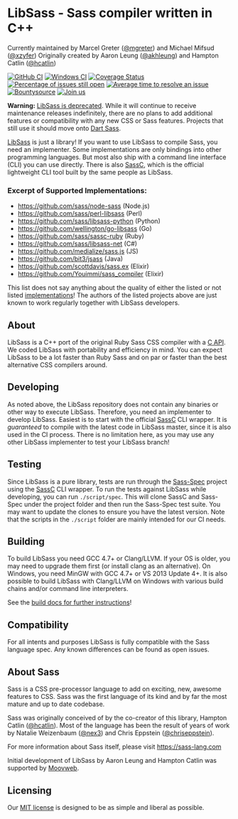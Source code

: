 LibSass - Sass compiler written in C++
======================================

Currently maintained by Marcel Greter ([@mgreter]) and Michael Mifsud ([@xzyfer])
Originally created by Aaron Leung ([@akhleung]) and Hampton Catlin ([@hcatlin])

[![GitHub CI](https://github.com/sass/libsass/actions/workflows/build-and-test.yml/badge.svg)](https://github.com/sass/libsass/actions/workflows/build-and-test.yml "GitHub CI")
[![Windows CI](https://ci.appveyor.com/api/projects/status/github/sass/libsass?svg=true)](https://ci.appveyor.com/project/sass/libsass/branch/master "Appveyor CI")
[![Coverage Status](https://img.shields.io/coveralls/sass/libsass.svg)](https://coveralls.io/r/sass/libsass?branch=master "Code coverage of spec tests")
[![Percentage of issues still open](http://isitmaintained.com/badge/open/sass/libsass.svg)](http://isitmaintained.com/project/sass/libsass "Percentage of issues still open")
[![Average time to resolve an issue](http://isitmaintained.com/badge/resolution/sass/libsass.svg)](http://isitmaintained.com/project/sass/libsass "Average time to resolve an issue")
[![Bountysource](https://www.bountysource.com/badge/tracker?tracker_id=283068)](https://www.bountysource.com/trackers/283068-libsass?utm_source=283068&utm_medium=shield&utm_campaign=TRACKER_BADGE "Bountysource")
[![Join us](https://libsass-slack.herokuapp.com/badge.svg)](https://libsass-slack.herokuapp.com/ "Slack communication channels")

**Warning:** [LibSass is deprecated](https://sass-lang.com/blog/libsass-is-deprecated).
While it will continue to receive maintenance releases indefinitely, there are no
plans to add additional features or compatibility with any new CSS or Sass features.
Projects that still use it should move onto
[Dart Sass](https://sass-lang.com/dart-sass).

[LibSass](https://github.com/sass/libsass "LibSass GitHub Project") is just a library!
If you want to use LibSass to compile Sass, you need an implementer. Some
implementations are only bindings into other programming languages. But most also
ship with a command line interface (CLI) you can use directly. There is also
[SassC](https://github.com/sass/sassc), which is the official lightweight
CLI tool built by the same people as LibSass.

### Excerpt of Supported Implementations:

- https://github.com/sass/node-sass (Node.js)
- https://github.com/sass/perl-libsass (Perl)
- https://github.com/sass/libsass-python (Python)
- https://github.com/wellington/go-libsass (Go)
- https://github.com/sass/sassc-ruby (Ruby)
- https://github.com/sass/libsass-net (C#)
- https://github.com/medialize/sass.js (JS)
- https://github.com/bit3/jsass (Java)
- https://github.com/scottdavis/sass.ex (Elixir)
- https://github.com/Youimmi/sass_compiler (Elixir)

This list does not say anything about the quality of either the listed or not listed [implementations](docs/implementations.md)!
The authors of the listed projects above are just known to work regularly together with LibSass developers.

About
-----

LibSass is a C++ port of the original Ruby Sass CSS compiler with a [C API](docs/api-doc.md).
We coded LibSass with portability and efficiency in mind. You can expect LibSass to be a lot
faster than Ruby Sass and on par or faster than the best alternative CSS compilers around.

Developing
----------

As noted above, the LibSass repository does not contain any binaries or other way to execute
LibSass. Therefore, you need an implementer to develop LibSass. Easiest is to start with
the official [SassC](http://github.com/sass/sassc) CLI wrapper. It is *guaranteed* to compile
with the latest code in LibSass master, since it is also used in the CI process. There is no
limitation here, as you may use any other LibSass implementer to test your LibSass branch!

Testing
-------

Since LibSass is a pure library, tests are run through the [Sass-Spec](https://github.com/sass/sass-spec)
project using the [SassC](http://github.com/sass/sassc) CLI wrapper. To run the tests against LibSass while
developing, you can run `./script/spec`. This will clone SassC and Sass-Spec under the project folder and
then run the Sass-Spec test suite. You may want to update the clones to ensure you have the latest version.
Note that the scripts in the `./script` folder are mainly intended for our CI needs.

Building
--------

To build LibSass you need GCC 4.7+ or Clang/LLVM. If your OS is older, you may need to upgrade
them first (or install clang as an alternative). On Windows, you need MinGW with GCC 4.7+ or VS 2013
Update 4+. It is also possible to build LibSass with Clang/LLVM on Windows with various build chains
and/or command line interpreters.

See the [build docs for further instructions](docs/build.md)!

Compatibility
-------------

For all intents and purposes LibSass is fully compatible with the Sass language spec. Any known
differences can be found as open issues.




About Sass
----------

Sass is a CSS pre-processor language to add on exciting, new, awesome features to CSS. Sass was
the first language of its kind and by far the most mature and up to date codebase.

Sass was originally conceived of by the co-creator of this library, Hampton Catlin ([@hcatlin]).
Most of the language has been the result of years of work by Natalie Weizenbaum ([@nex3]) and
Chris Eppstein ([@chriseppstein]).

For more information about Sass itself, please visit https://sass-lang.com

Initial development of LibSass by Aaron Leung and Hampton Catlin was supported by [Moovweb](http://www.moovweb.com).

Licensing
---------

Our [MIT license](LICENSE) is designed to be as simple and liberal as possible.

[@hcatlin]: https://github.com/hcatlin
[@akhleung]: https://github.com/akhleung
[@chriseppstein]: https://github.com/chriseppstein
[@nex3]: https://github.com/nex3
[@mgreter]: https://github.com/mgreter
[@xzyfer]: https://github.com/xzyfer
